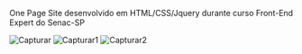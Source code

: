 One Page Site desenvolvido em HTML/CSS/Jquery durante curso Front-End Expert do Senac-SP

![Capturar](https://user-images.githubusercontent.com/81478853/131052739-7c4123d8-b858-4766-97c0-a781180793ba.PNG)
![Capturar1](https://user-images.githubusercontent.com/81478853/131052720-6e0727a1-0368-49f8-9b58-d2d4f070066b.PNG)
![Capturar2](https://user-images.githubusercontent.com/81478853/131052730-0df89696-c7dc-4484-b823-39c9cc79b052.PNG)

